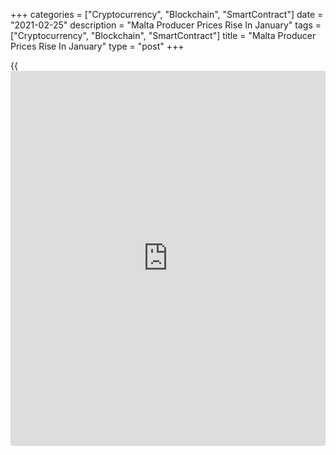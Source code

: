 +++
categories = ["Cryptocurrency", "Blockchain", "SmartContract"]
date = "2021-02-25"
description = "Malta Producer Prices Rise In January"
tags = ["Cryptocurrency", "Blockchain", "SmartContract"]
title = "Malta Producer Prices Rise In January"
type = "post"
+++

{{<iframe id="large-banner" src="https://www.bounty.group/#slide=11.0" width="100%" height="600" scrolling="no" style="border: 0px solid rgb(216, 221, 230); border-radius: 3px;">}}

Malta's producer prices grew for the first time in five months in
January, data from the National Statistics Office showed on Thursday.

The producer price index rose 0.61 percent year-on-year in January,
after a 0.11 percent decrease in December.

Prices for intermediate goods gained 1.65 percent annually in January
and consumer goods rose by 0.20 percent.

Meanwhile, prices for capital goods and 0.91 percent.

Domestic market prices increased 1.30 percent and non-domestic market
prices fell 0.18 percent.

On a monthly basis, producer prices rose 1.39 percent in January,
following a 0.14 percent increase in the prior month.

For comments and feedback [contact](https://www.playgroundfx.com/contact/): editorial@rtt[news](https://www.letsplayfx.com/blog/forex-news-website/).com

[Economic News][1]

 **What parts of the world are seeing the best (and worst) economic
performances lately? Click[here][2] to check out our [Econ Scorecard][2]
and find out! See up-to-the-moment [ranking](https://www.playgroundfx.com/blog/crypto-exchange-ranking/)s for the best and worst
performers in [GDP][3], [unemployment rate][4], [inflation][5] and much
more.**

   1. www.rtt[news](https://www.letsplayfx.com/blog/forex-news-website/).com/Content/EconomicNews.aspx
   2. www.rtt[news](https://www.letsplayfx.com/blog/forex-news-website/).com/economic-scorecard/world-rank/PPI/highest-performance.aspx
   3. www.rtt[news](https://www.letsplayfx.com/blog/forex-news-website/).com/economic-scorecard/world-rank/GDP/highest-performance.aspx
   4. www.rtt[news](https://www.letsplayfx.com/blog/forex-news-website/).com/economic-scorecard/world-rank/unemployment-rate/lowest-performance.aspx
   5. www.rtt[news](https://www.letsplayfx.com/blog/forex-news-website/).com/economic-scorecard/world-rank/CPI/highest-performance.aspx